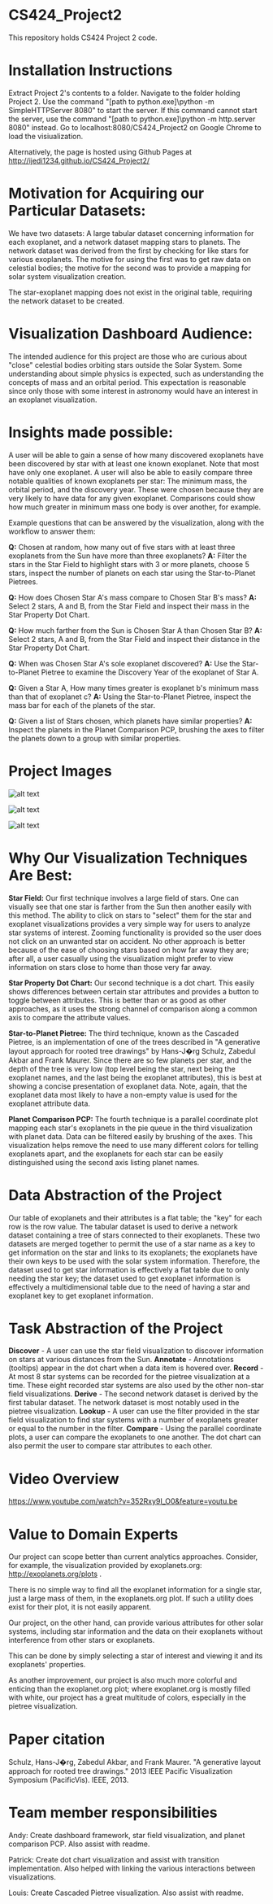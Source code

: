 
# CS424_Project2



This repository holds CS424 Project 2 code.


# Installation Instructions

Extract Project 2's contents to a folder. Navigate to the folder holding Project 2. Use the command "[path to python.exe]\python -m SimpleHTTPServer 8080" to start the server.
If this command cannot start the server, use the command "[path to python.exe]\python -m http.server 8080" instead. Go to localhost:8080/CS424_Project2 on Google Chrome to load the visiualization.

Alternatively, the page is hosted using Github Pages at http://ijedi1234.github.io/CS424_Project2/

# Motivation for Acquiring our Particular Datasets:

We have two datasets: A large tabular dataset concerning information for each exoplanet, and a network dataset mapping stars to planets. The network dataset was derived from the first by checking for like stars for various exoplanets. The motive for using the first was to get raw data on celestial bodies; the motive for the second was to provide a mapping for solar system visualization creation.

The star-exoplanet mapping does not exist in the original table, requiring the network dataset to be created.

# Visualization Dashboard Audience:

The intended audience for this project are those who are curious about "close" celestial bodies orbiting stars outside the Solar System. Some understanding about simple physics is expected, such as understanding the concepts of mass and an orbital period. This expectation is reasonable since only those with some interest in astronomy would have an interest in an exoplanet visualization.

# Insights made possible:

A user will be able to gain a sense of how many discovered exoplanets have been discovered by star with at least one known exoplanet. Note that most have only one exoplanet.
A user will also be able to easily compare three notable qualities of known exoplanets per star: The minimum mass, the orbital period, and the discovery year.
These were chosen because they are very likely to have data for any given exoplanet. Comparisons could show how much greater in minimum mass one body is over another, for example.

Example questions that can be answered by the visualization, along with the workflow to answer them:

**Q:** Chosen at random, how many out of five stars with at least three exoplanets from the Sun have more than three exoplanets?
**A:** Filter the stars in the Star Field to highlight stars with 3 or more planets, choose 5 stars, inspect the number of planets on each star using the Star-to-Planet Pietrees.

**Q:** How does Chosen Star A's mass compare to Chosen Star B's mass?
**A:** Select 2 stars, A and B, from the Star Field and inspect their mass in the Star Property Dot Chart.

**Q:** How much farther from the Sun is Chosen Star A than Chosen Star B?
**A:** Select 2 stars, A and B, from the Star Field and inspect their distance in the Star Property Dot Chart.

**Q:** When was Chosen Star A's sole exoplanet discovered?
**A:** Use the Star-to-Planet Pietree to examine the Discovery Year of the exoplanet of Star A.

**Q:** Given a Star A, How many times greater is exoplanet b's minimum mass than that of exoplanet c?
**A:** Using the Star-to-Planet Pietree, inspect the mass bar for each of the planets of the star.

**Q:** Given a list of Stars chosen, which planets have similar properties?
**A:** Inspect the planets in the Planet Comparison PCP, brushing the axes to filter the planets down to a group with similar properties.

# Project Images

![alt text](https://i.sli.mg/TpfUA6.jpg "Dot Chart")

![alt text](https://i.sli.mg/79ML2p.jpg "Star Field")

![alt text](https://i.sli.mg/qN7xO1.jpg "Pietree and Parallel Coordinate Plots")

# Why Our Visualization Techniques Are Best:

**Star Field:** Our first technique involves a large field of stars. One can visually see that one star is farther from the Sun then another easily with this method. The ability to click on stars to "select" them
for the star and exoplanet visualizations provides a very simple way for users to analyze star systems of interest. Zooming functionality is provided so the user does not click on an unwanted star on accident.
No other approach is better because of the ease of choosing stars based on how far away they are; after all, a user casually using the visualization might prefer to view information
on stars close to home than those very far away.

**Star Property Dot Chart:** Our second technique is a dot chart. This easily shows differences between certain star attributes and provides a button to toggle between attributes. This is better than or as good as other approaches, as it uses the strong channel of comparison along a common axis to compare the attribute values.

**Star-to-Planet Pietree:** The third technique, known as the Cascaded Pietree, is an implementation of one of the trees described in "A generative layout approach for rooted tree drawings" by Hans-J�rg Schulz, Zabedul Akbar and Frank Maurer.
Since there are so few planets per star, and the depth of the tree is very low (top level being the star, next being the exoplanet names, and the last being the exoplanet attributes), this is best at showing
a concise presentation of exoplanet data. Note, again, that the exoplanet data most likely to have a non-empty value is used for the exoplanet attribute data.

**Planet Comparison PCP:** The fourth technique is a parallel coordinate plot mapping each star's exoplanets in the pie queue in the third visualization with planet data. Data can be filtered easily by brushing of the axes. This visualization helps remove the need to use many different colors for telling exoplanets apart, and the exoplanets for each star can be easily distinguished using the second axis listing planet names.

# Data Abstraction of the Project

Our table of exoplanets and their attributes is a flat table; the "key" for each row is the row value.
The tabular dataset is used to derive a network dataset containing a tree of stars connected to their exoplanets.
These two datasets are merged together to permit the use of a star name as a key to get information on the star and links to its exoplanets; the exoplanets have their own keys to be used with the solar system information.
Therefore, the dataset used to get star information is effectively a flat table due to only needing the star key; the dataset used to get exoplanet information is effectively a multidimensional table
due to the need of having a star and exoplanet key to get exoplanet information.

# Task Abstraction of the Project

**Discover** - A user can use the star field visualization to discover information on stars at various distances from the Sun.
**Annotate** - Annotations (tooltips) appear in the dot chart when a data item is hovered over.
**Record** - At most 8 star systems can be recorded for the pietree visualization at a time. These eight recorded star systems are also used by the other non-star field visualizations.
**Derive** - The second network dataset is derived by the first tabular dataset. The network dataset is most notably used in the pietree visualization.
**Lookup** - A user can use the filter provided in the star field visualization to find star systems with a number of exoplanets greater or equal to the number in the filter.
**Compare** - Using the parallel coordinate plots, a user can compare the exoplanets to one another. The dot chart can also permit the user to compare star attributes to each other.

# Video Overview

https://www.youtube.com/watch?v=352Rxy9I_O0&feature=youtu.be

# Value to Domain Experts

Our project can scope better than current analytics approaches. Consider, for example, the visualization provided by exoplanets.org: http://exoplanets.org/plots .

There is no simple way to find all the exoplanet information for a single star, just a large mass of them, in the exoplanets.org plot. If such a utility does exist for their plot, it is not easily apparent.

Our project, on the other hand, can provide various attributes for other solar systems, including star information and the data on their exoplanets without interference from other stars or exoplanets.

This can be done by simply selecting a star of interest and viewing it and its exoplanets' properties.

As another improvement, our project is also much more colorful and enticing than the exoplanet.org plot; where exoplanet.org is mostly filled with white, our project has a great multitude of colors, especially in the
pietree visualization.

# Paper citation

Schulz, Hans-J�rg, Zabedul Akbar, and Frank Maurer. "A generative layout approach for rooted tree drawings." 2013 IEEE Pacific Visualization Symposium (PacificVis). IEEE, 2013.

# Team member responsibilities

Andy: Create dashboard framework, star field visualization, and planet comparison PCP. Also assist with readme.

Patrick: Create dot chart visualization and assist with transition implementation. Also helped with linking the various interactions between visualizations.

Louis: Create Cascaded Pietree visualization. Also assist with readme.
